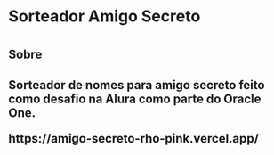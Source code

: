 <h1>Sorteador Amigo Secreto<h1>

<h2>Sobre<h2>
<p> Sorteador de nomes para amigo secreto feito como desafio na Alura como parte do Oracle One.</p>
<p>https://amigo-secreto-rho-pink.vercel.app/</p>
